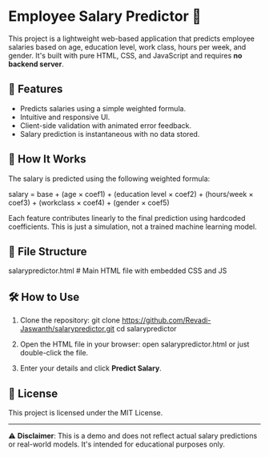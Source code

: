 # Employee Salary Predictor 💼

This project is a lightweight web-based application that predicts employee salaries based on age, education level, work class, hours per week, and gender. It's built with pure HTML, CSS, and JavaScript and requires **no backend server**.

## 🚀 Features

- Predicts salaries using a simple weighted formula.
- Intuitive and responsive UI.
- Client-side validation with animated error feedback.
- Salary prediction is instantaneous with no data stored.

## 🧠 How It Works

The salary is predicted using the following weighted formula:

salary = base + (age × coef1) + (education level × coef2) + (hours/week × coef3) + (workclass × coef4) + (gender × coef5)

Each feature contributes linearly to the final prediction using hardcoded coefficients. This is just a simulation, not a trained machine learning model.

## 📁 File Structure

salarypredictor.html   # Main HTML file with embedded CSS and JS

## 🛠️ How to Use

1. Clone the repository:
   git clone https://github.com/Revadi-Jaswanth/salarypredictor.git
   cd salarypredictor

2. Open the HTML file in your browser:
   open salarypredictor.html
   or just double-click the file.

3. Enter your details and click **Predict Salary**.

## 📝 License

This project is licensed under the MIT License.

---

⚠️ **Disclaimer**: This is a demo and does not reflect actual salary predictions or real-world models. It's intended for educational purposes only.



